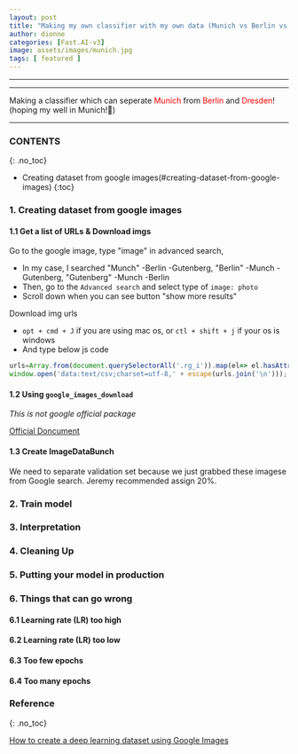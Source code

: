 ```yaml
---
layout: post
title: "Making my own classifier with my own data (Munich vs Berlin vs Dresden)"
author: dionne
categories: [Fast.AI-v3]
image: assets/images/munich.jpg
tags: [ featured ]
---
```





---

<!-- made and compared classifier,
to qualify data from `google_images_download`(using pkg, just used selenium....main code [here](https://github.com/hardikvasa/google-images-download/blob/master/google_images_download/google_images_download.py)) and google image download (using Google Image search) -->

---
Making a classifier which can seperate <span style="color: red">Munich</span> from <span style="color: red">Berlin</span> and <span style="color: red">Dresden</span>!
(hoping my well in Munich!🤟)

---

### CONTENTS
{: .no_toc}

- Creating dataset from google images(#creating-dataset-from-google-images)
{:toc}

### 1. Creating dataset from google images
#### 1.1 Get a list of URLs & Download imgs

Go to the google image, type "image" in advanced search,
+ In my case, I searched "Munch" -Berlin -Gutenberg,  "Berlin" -Munch -Gutenberg, "Gutenberg" -Munch -Berlin
+ Then, go to the `Advanced search` and select type of `image: photo`
+ Scroll down when you can see button "show more results"

Download img urls
+ `opt + cmd + J` if you are using mac os, or `ctl + shift + j` if your os is windows
+ And type below js code

~~~javascript
urls=Array.from(document.querySelectorAll('.rg_i')).map(el=> el.hasAttribute('data-src')?el.getAttribute('data-src'):el.getAttribute('data-iurl'));
window.open('data:text/csv;charset=utf-8,' + escape(urls.join('\n')));
~~~

#### 1.2 Using `google_images_download`

*This is not google official package*

[Official Doncument](https://google-images-download.readthedocs.io/en/latest/index.html)


#### 1.3 Create ImageDataBunch

We need to separate validation set because we just grabbed these imagese from Google search. Jeremy recommended assign 20%. 


### 2. Train model
### 3. Interpretation
### 4. Cleaning Up
### 5. Putting your model in production
### 6. Things that can go wrong
#### 6.1 Learning rate (LR) too high
#### 6.2 Learning rate (LR) too low
#### 6.3 Too few epochs
#### 6.4 Too many epochs


### Reference
{: .no_toc}
    

[How to create a deep learning dataset using Google Images](https://www.pyimagesearch.com/2017/12/04/how-to-create-a-deep-learning-dataset-using-google-images/)
